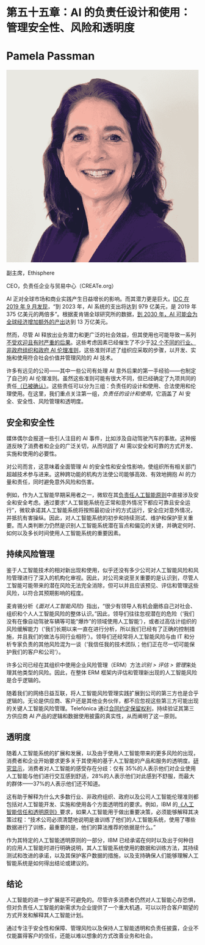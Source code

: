 # 第五十五章：AI 的负责任设计和使用：管理安全性、风险和透明度

# Pamela Passman

![](img/Pamela_Passman.png)

副主席，Ethisphere

CEO，负责任企业与贸易中心（CREATe.org）

AI 正对全球市场和商业实践产生日益增长的影响。而其潜力更是巨大。[IDC 在 2019 年 9 月发现](https://oreil.ly/sMAiL)，“到 2023 年，AI 系统的支出将达到 979 亿美元，是 2019 年 375 亿美元的两倍多”。根据麦肯锡全球研究所的数据，[到 2030 年，AI 可能会为全球经济增加额外的产出](https://oreil.ly/hJ1d5)达到 13 万亿美元。

然而，尽管 AI 释放出业务潜力和更广泛的社会效益，但其使用也可能导致一系列[不受欢迎且有时严重的后果](https://oreil.ly/lz_zR)。这些考虑因素已经催生了不少于[32 个不同的行业、非政府组织和政府 AI 伦理准则](https://oreil.ly/TetYv)，这些准则详述了组织应采取的步骤，以开发、实施和使用符合社会价值并管理风险的 AI 技术。

许多有远见的公司——其中一些公司有处理 AI 意外后果的第一手经验——也制定了自己的 AI 伦理准则。虽然这些准则可能有很大不同，但已经确定了九项共同的责任[（已被确认）](https://oreil.ly/PIYYz)。这些责任可以分为三组：负责任的设计和使用、合法使用和伦理使用。在这里，我们重点关注第一组，*负责任的设计和使用*，它涵盖了 AI 安全、安全性、风险管理和透明度。

## 安全和安全性

媒体偶尔会报道一些引人注目的 AI 事件，比如涉及自动驾驶汽车的事故。这种报道反映了消费者和企业的广泛关切，从而巩固了 AI 需以安全和可靠的方式开发、实施和使用的必要性。

对公司而言，这意味着全面管理 AI 的安全性和安全性影响，使组织所有相关部门超越技术参与进来。这种跨功能的机构方法使公司能够高效、有效地拥抱 AI 的力量和责任，同时避免意外风险和伤害。

例如，作为人工智能早期采用者之一，微软在其[负责任人工智能原则](https://oreil.ly/iBUvd)中直接涉及安全和安全考虑。通过要求“人工智能系统在正常和意外情况下都应可靠且安全运行”，微软承诺其人工智能系统将按照最初设计的方式运行，安全应对意外情况，并抵抗有害操纵。因此，对人工智能系统的初步和持续测试、维护和保护至关重要。而人类判断力仍然是识别人工智能系统潜在盲点和偏见的关键，并确定何时、如何以及多长时间使用人工智能系统的重要因素。

## 持续风险管理

鉴于人工智能技术的相对新出现和使用，似乎还没有多少公司对人工智能风险和风险管理进行了深入的机构化审视。因此，对公司来说至关重要的是认识到，尽管人工智能可能带来的潜在风险无法完全消除，但可以并且应该预见、评估和管理这些风险，以符合其预期影响的程度。

麦肯锡分析《*面对人工智能风险*》指出，“很少有领导人有机会磨练自己对社会、组织和个人人工智能风险的整体认识。”因此，领导们往往忽视潜在的危险（‘我们没有在像自动驾驶车辆等可能“爆炸”的领域使用人工智能’），或者过高估计组织的风险缓解能力（‘我们长期以来一直在进行分析，所以我们已经有了正确的控制措施，并且我们的做法与同行业相符’）。领导们还经常将人工智能风险与由 IT 和分析专家负责的其他风险混为一谈（‘我信任我的技术团队；他们正在尽一切可能保护我们的客户和公司’）。

许多公司已经在其组织中使用企业风险管理（ERM）方法*识别 > 评估 > 管理*来处理其他类型的风险。因此，在整体 ERM 框架内评估和管理新出现的人工智能风险是合乎逻辑的。

随着我们的网络日益互联，将人工智能风险管理实践扩展到公司的第三方也是合乎逻辑的。无论是供应商、客户还是其他业务伙伴，都不应忽视这些第三方可能出现的关键人工智能风险管理。Telefónica 通过[合同约定保留权利](https://oreil.ly/zzQ0D)，持续验证其第三方供应商 AI 产品的逻辑和数据使用披露的真实性，从而阐明了这一原则。

## 透明度

随着人工智能系统的扩展和发展，以及由于使用人工智能带来的更多风险的出现，消费者和企业开始要求更多关于其使用的基于人工智能的产品和服务的透明度。[研究显示](https://oreil.ly/rIpRv)，消费者对人工智能的感受存在分歧：仅有 35%的人表示他们对企业使用人工智能与他们进行交互感到舒适，28%的人表示他们对此感到不舒服，而最大的群体——37%的人表示他们还不知道。

这有助于解释为什么大多数行业、非政府组织、政府以及公司人工智能伦理准则都包括对人工智能开发、实施和使用各个方面透明性的要求。例如，IBM 的[《人工智能信任和透明原则》](https://oreil.ly/G9ykX)要求，如果人工智能用于做出重要决策，必须能够解释其决策过程：“技术公司必须清楚地说明是谁训练了他们的人工智能系统，使用了哪些数据进行了训练，最重要的是，他们的算法推荐的依据是什么。”

作为其特定的人工智能透明原则的一部分，IBM 已经承诺在何时以及出于何种目的应用人工智能时进行明确说明，其人工智能系统使用的数据和训练方法，其持续测试和改进的承诺，以及其保护客户数据的措施，以及支持确保人们能够理解人工智能系统是如何得出结论或建议的。

## 结论

人工智能的进一步扩展是不可避免的。尽管许多消费者仍然对人工智能心存恐惧，但对负责任人工智能的新需求为企业提供了一个重大机遇，可以以符合客户期望的方式开发和解释其人工智能计划。

通过专注于安全性和保障、管理风险以及保持人工智能透明和负责任披露，企业不仅能赢得客户的信任，还能以难以想象的方式改善业务和社会。
